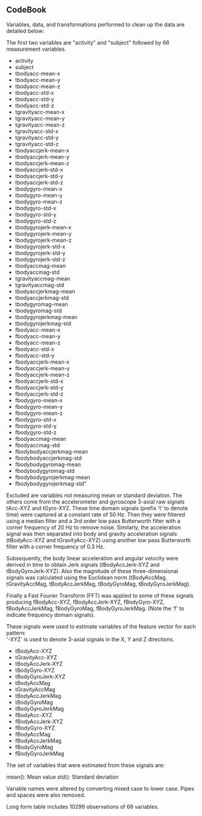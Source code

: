 CodeBook
--------

Variables, data, and transformations performed to clean up the data are detailed below:

The first two variables are "activity" and "subject" followed by 66 measurement variables.

 - activity
 - subject
 - tbodyacc-mean-x
 - tbodyacc-mean-y
 - tbodyacc-mean-z
 - tbodyacc-std-x
 - tbodyacc-std-y
 - tbodyacc-std-z
 - tgravityacc-mean-x
 - tgravityacc-mean-y
 - tgravityacc-mean-z
 - tgravityacc-std-x
 - tgravityacc-std-y
 - tgravityacc-std-z
 - tbodyaccjerk-mean-x
 - tbodyaccjerk-mean-y
 - tbodyaccjerk-mean-z
 - tbodyaccjerk-std-x
 - tbodyaccjerk-std-y
 - tbodyaccjerk-std-z
 - tbodygyro-mean-x
 - tbodygyro-mean-y
 - tbodygyro-mean-z
 - tbodygyro-std-x
 - tbodygyro-std-y
 - tbodygyro-std-z
 - tbodygyrojerk-mean-x
 - tbodygyrojerk-mean-y
 - tbodygyrojerk-mean-z
 - tbodygyrojerk-std-x
 - tbodygyrojerk-std-y
 - tbodygyrojerk-std-z
 - tbodyaccmag-mean
 - tbodyaccmag-std
 - tgravityaccmag-mean
 - tgravityaccmag-std
 - tbodyaccjerkmag-mean
 - tbodyaccjerkmag-std
 - tbodygyromag-mean
 - tbodygyromag-std
 - tbodygyrojerkmag-mean
 - tbodygyrojerkmag-std
 - fbodyacc-mean-x
 - fbodyacc-mean-y
 - fbodyacc-mean-z
 - fbodyacc-std-x
 - fbodyacc-std-y
 - fbodyaccjerk-mean-x
 - fbodyaccjerk-mean-y
 - fbodyaccjerk-mean-z
 - fbodyaccjerk-std-x
 - fbodyaccjerk-std-y
 - fbodyaccjerk-std-z
 - fbodygyro-mean-x
 - fbodygyro-mean-y
 - fbodygyro-mean-z
 - fbodygyro-std-x
 - fbodygyro-std-y
 - fbodygyro-std-z
 - fbodyaccmag-mean
 - fbodyaccmag-std
 - fbodybodyaccjerkmag-mean
 - fbodybodyaccjerkmag-std
 - fbodybodygyromag-mean
 - fbodybodygyromag-std
 - fbodybodygyrojerkmag-mean
 - fbodybodygyrojerkmag-std" 

Excluded are variables not measuring mean or standard deviation. The others come from the accelerometer and gyroscope 3-axial raw signals tAcc-XYZ and tGyro-XYZ. These time domain signals (prefix 't' to denote time) were captured at a constant rate of 50 Hz. Then they were filtered using a median filter and a 3rd order low pass Butterworth filter with a corner frequency of 20 Hz to remove noise. Similarly, the acceleration signal was then separated into body and gravity acceleration signals (tBodyAcc-XYZ and tGravityAcc-XYZ) using another low pass Butterworth filter with a corner frequency of 0.3 Hz. 

Subsequently, the body linear acceleration and angular velocity were derived in time to obtain Jerk signals (tBodyAccJerk-XYZ and tBodyGyroJerk-XYZ). Also the magnitude of these three-dimensional signals was calculated using the Euclidean norm (tBodyAccMag, tGravityAccMag, tBodyAccJerkMag, tBodyGyroMag, tBodyGyroJerkMag). 

Finally a Fast Fourier Transform (FFT) was applied to some of these signals producing fBodyAcc-XYZ, fBodyAccJerk-XYZ, fBodyGyro-XYZ, fBodyAccJerkMag, fBodyGyroMag, fBodyGyroJerkMag. (Note the 'f' to indicate frequency domain signals). 

These signals were used to estimate variables of the feature vector for each pattern:  
'-XYZ' is used to denote 3-axial signals in the X, Y and Z directions.

- tBodyAcc-XYZ
- tGravityAcc-XYZ
- tBodyAccJerk-XYZ
- tBodyGyro-XYZ
- tBodyGyroJerk-XYZ
- tBodyAccMag
- tGravityAccMag
- tBodyAccJerkMag
- tBodyGyroMag
- tBodyGyroJerkMag
- fBodyAcc-XYZ
- fBodyAccJerk-XYZ
- fBodyGyro-XYZ
- fBodyAccMag
- fBodyAccJerkMag
- fBodyGyroMag
- fBodyGyroJerkMag

The set of variables that were estimated from these signals are: 

mean(): Mean value
std(): Standard deviation

Variable names were altered by converting mixed case to lower case. Pipes
and spaces were also removed.

Long form table includes 10299 observations of 68 variables.


